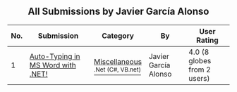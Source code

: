 ﻿<div align="center">

## All Submissions by Javier García Alonso

</div>

No.  | Submission | Category | By   | User Rating
---- | ---------- | -------- | ---- | -----------
1 | [Auto\-Typing in MS Word with \.NET\!<br />](https://github.com/Planet-Source-Code/javier-garc-a-alonso-auto-typing-in-ms-word-with-net__10-1236) | [Miscellaneous<br /><sup>.Net (C#, VB.net)</sup>](../ByCategory/miscellaneous__10-1.md) | Javier García Alonso | 4.0 (8 globes from 2 users)
